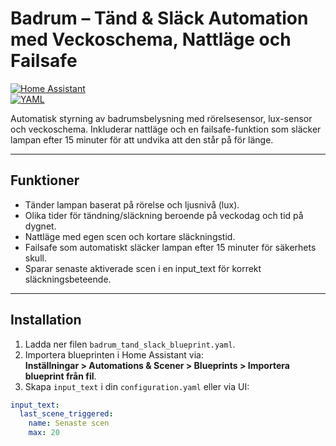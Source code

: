 # Badrum – Tänd & Släck Automation med Veckoschema, Nattläge och Failsafe

[![Home Assistant](https://img.shields.io/badge/Home_Assistant-20232A?style=for-the-badge&logo=home-assistant&logoColor=white)](https://www.home-assistant.io/)  
[![YAML](https://img.shields.io/badge/YAML-000000?style=for-the-badge&logo=yaml&logoColor=white)](https://yaml.org/)

Automatisk styrning av badrumsbelysning med rörelsesensor, lux-sensor och veckoschema. Inkluderar nattläge och en failsafe-funktion som släcker lampan efter 15 minuter för att undvika att den står på för länge.

---

## Funktioner

- Tänder lampan baserat på rörelse och ljusnivå (lux).  
- Olika tider för tändning/släckning beroende på veckodag och tid på dygnet.  
- Nattläge med egen scen och kortare släckningstid.  
- Failsafe som automatiskt släcker lampan efter 15 minuter för säkerhets skull.  
- Sparar senaste aktiverade scen i en input_text för korrekt släckningsbeteende.

---

## Installation

1. Ladda ner filen `badrum_tand_slack_blueprint.yaml`.  
2. Importera blueprinten i Home Assistant via:  
   **Inställningar > Automations & Scener > Blueprints > Importera blueprint från fil**.  
3. Skapa `input_text` i din `configuration.yaml` eller via UI:  

```yaml
input_text:
  last_scene_triggered:
    name: Senaste scen
    max: 20
